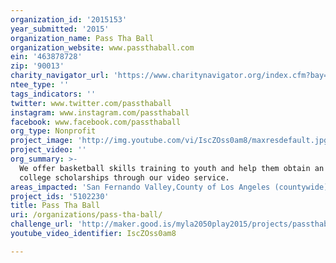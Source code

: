 ```yaml
---
organization_id: '2015153'
year_submitted: '2015'
organization_name: Pass Tha Ball
organization_website: www.passthaball.com
ein: '463878728'
zip: '90013'
charity_navigator_url: 'https://www.charitynavigator.org/index.cfm?bay=search.profile&ein=463878728'
ntee_type: ''
tags_indicators: ''
twitter: www.twitter.com/passthaball
instagram: www.instagram.com/passthaball
facebook: www.facebook.com/passthaball
org_type: Nonprofit
project_image: 'http://img.youtube.com/vi/IscZOss0am8/maxresdefault.jpg'
project_video: ''
org_summary: >-
  We offer basketball skills training to youth and help them obtain an athletic
  college scholarships through our video service.
areas_impacted: 'San Fernando Valley,County of Los Angeles (countywide)'
project_ids: '5102230'
title: Pass Tha Ball
uri: /organizations/pass-tha-ball/
challenge_url: 'http://maker.good.is/myla2050play2015/projects/passthaball.html'
youtube_video_identifier: IscZOss0am8

---
```

